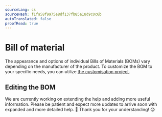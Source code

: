 ```yaml
---
sourceLang: cs
sourceHash: f1fa58f9975e8df137fb85a18d9c0c6b
autoTranslated: false
proofRead: true
---
```


# Bill of material
The appearance and options of individual Bills of Materials (BOMs) vary depending on the manufacturer of the product. To customize the BOM to your specific needs, you can utilize  [the customisation project](customisationProject.md).

## Editing the BOM

We are currently working on extending the help and adding more useful information. Please be patient and expect more updates to arrive soon with expanded and more detailed help. 🚀 Thank you for your understanding! 😊